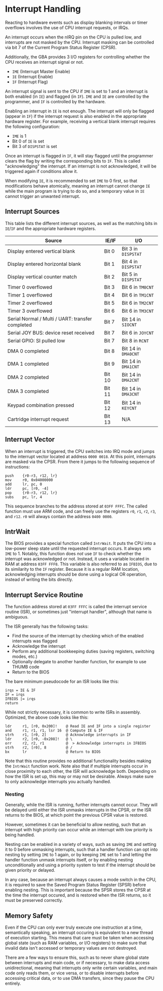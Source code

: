 # Interrupt Handling

Reacting to hardware events such as display blanking intervals or timer
overflows involves the use of CPU interrupt requests, or IRQs.

An interrupt occurs when the nIRQ pin on the CPU is pulled low, and interrupts
are not masked by the CPU. Interrupt masking can be controlled via bit 7 of
the Current Program Status Register (CPSR).

Additionally, the GBA provides 3 I/O registers for controlling whether the CPU
receives an interrupt signal or not.

- `IME` (Interrupt Master Enable)
- `IE` (Interrupt Enable)
- `IF` (Interrupt Flag)

An interrupt signal is sent to the CPU if `IME` is set to 1 and an interrupt
is both enabled (in `IE`) and flagged (in `IF`). `IME` and `IE` are controlled
by the programmer, and `IF` is controlled by the hardware.

Enabling an interrupt in `IE` is not enough. The interrupt will only be
flagged (appear in `IF`) if the interrupt request is also enabled in the
appropriate hardware register. For example, receiving a vertical blank
interrupt requires the following configuration:

- `IME` is 1
- Bit 0 of `IE` is set
- Bit 3 of `DISPSTAT` is set

Once an interrupt is flagged in `IF`, it will stay flagged until the
programmer clears the flag by writing the corresponding bits to `IF`. This is
called "acknowledging" the interrupt. If an interrupt is not acknowledged, it
will be triggered again if conditions allow it.

When modifying `IE`, it is recommended to set `IME` to 0 first, so that
modifications behave atomically, meaning an interrupt cannot change `IE` while
the main program is trying to do so, and a temporary value in `IE` cannot
trigger an unwanted interrupt.

## Interrupt Sources

This table lists the different interrupt sources, as well as the matching bits
in `IE`/`IF` and the appropriate hardware registers.

Source                                           | IE/IF  | I/O
-------------------------------------------------|--------|------------------
Display entered vertical blank                   | Bit 0  | Bit 3 in `DISPSTAT`
Display entered horizontal blank                 | Bit 1  | Bit 4 in `DISPSTAT`
Display vertical counter match                   | Bit 2  | Bit 5 in `DISPSTAT`
Timer 0 overflowed                               | Bit 3  | Bit 6 in `TM0CNT`
Timer 1 overflowed                               | Bit 4  | Bit 6 in `TM1CNT`
Timer 2 overflowed                               | Bit 5  | Bit 6 in `TM2CNT`
Timer 3 overflowed                               | Bit 6  | Bit 6 in `TM3CNT`
Serial Normal / Multi / UART: transfer completed | Bit 7  | Bit 14 in `SIOCNT`
Serial JOY BUS: device reset received            | Bit 7  | Bit 6 in `JOYCNT`
Serial GPIO: SI pulled low                       | Bit 7  | Bit 8 in `RCNT`
DMA 0 completed                                  | Bit 8  | Bit 14 in `DMA0CNT`
DMA 1 completed                                  | Bit 9  | Bit 14 in `DMA1CNT`
DMA 2 completed                                  | Bit 10 | Bit 14 in `DMA2CNT`
DMA 3 completed                                  | Bit 11 | Bit 14 in `DMA3CNT`
Keypad combination pressed                       | Bit 12 | Bit 14 in `KEYCNT`
Cartridge interrupt request                      | Bit 13 | N/A

## Interrupt Vector

When an interrupt is triggered, the CPU switches into IRQ mode and jumps to
the interrupt vector located at address `0000 0018`. At this point, interrupts
are masked via the CPSR. From there it jumps to the following sequence of
instructions:

```arm
push    {r0-r3, r12, lr}
mov     r0, 0x04000000
add     lr, pc, 0
ldr     pc, [r0, -4]
pop     {r0-r3, r12, lr}
subs    pc, lr, 4
```

This sequence branches to the address stored at `03FF FFFC`. The called
function must use ARM code, and can freely use the registers `r0`, `r1`, `r2`,
`r3`, and `r12`. `r0` will always contain the address `0400 0000`.

## IntrWait

The BIOS provides a special function called `IntrWait`. It puts the CPU into a
low-power sleep state until the requested interrupt occurs. It always sets
`IME` to 1. Notably, this function does *not* use `IF` to check whether the
interrupt was acknowledged or not. Instead, it uses a variable located in RAM
at address `03FF FFF8`. This variable is also referred to as `IFBIOS`, due to
its similarity to the `IF` register. Because it is a regular RAM location,
acknowledging interrupts should be done using a logical OR operation, instead
of writing the bits directly.

## Interrupt Service Routine

The function address stored at `03FF FFFC` is called the interrupt service
routine (ISR), or sometimes just "interrupt handler", although that name is
ambiguous.

The ISR generally has the following tasks:

- Find the source of the interrupt by checking which of the enabled interrupts
  was flagged
- Acknowledge the interrupt
- Perform any additional bookkeeping duties (saving registers, switching
  modes, etc.)
- Optionally delegate to another handler function, for example to use THUMB
  code
- Return to the BIOS

The bare minimum pseudocode for an ISR looks like this:

```
irqs = IE & IF
IF = irqs
IFBIOS |= irqs
return
```

While not strictly necessary, it is common to write ISRs in assembly.
Optimized, the above code looks like this:

```arm
ldr     r1, [r0, 0x200]!    @ Read IE and IF into a single register
and     r1, r1, r1, lsr 16  @ Compute IE & IF
strh    r1, [r0, 2]         @ Acknowledge interrupts in IF
ldr     r2, [r0, -0x208]!   @ \
orr     r2, r2, r1          @  > Acknowledge interrupts in IFBIOS
strh    r2, [r0], 8         @ /
bx      lr                  @ Return to BIOS
```

Note that this routine provides no additional functionality besides making the
`IntrWait` function work. Note also that if multiple interrupts occur in close
proximity to each other, the ISR will acknowledge both. Depending on how the
ISR is set up, this may or may not be desirable. Always make sure to only
acknowledge interrupts you actually handled.

### Nesting

Generally, while the ISR is running, further interrupts cannot occur. They
will be delayed until either the ISR unmasks interrupts in the CPSR, or the
ISR returns to the BIOS, at which point the previous CPSR value is restored.

However, sometimes it can be beneficial to allow nesting, such that an
interrupt with high priority can occur while an interrupt with low priority is
being handled.

Nesting can be enabled in a variety of ways, such as saving `IME` and setting
it to 0 before unmasking interrupts, such that a handler function can opt into
nesting by setting `IME` to 1 again, or by keeping `IME` set to 1 and letting
the handler function unmask interrupts itself, or by enabling nesting
unconditionally and using a priority system to test if the interrupt should be
given priority or delayed.

In any case, because an interrupt always causes a mode switch in the CPU, it
is required to save the Saved Program Status Register (SPSR) before enabling
nesting. This is important because the SPSR stores the CPSR at the time the
interrupt occured, and is restored when the ISR returns, so it must be
preserved correctly.

## Memory Safety

Even if the CPU can only ever truly execute one instruction at a time,
semantically speaking, an interrupt occuring is equivalent to a new thread of
execution starting. This means that care must be taken when accessing global
state (such as RAM variables, or I/O registers) to make sure that invalid data
isn't accessed or temporary values are not destroyed.

There are a few ways to ensure this, such as to never share global state
between interrupts and main code, or if necessary, to make data access
unidirectional, meaning that interrupts only write certain variables, and main
code only reads them, or vice versa, or to disable interrupts before accessing
critical data, or to use DMA transfers, since they pause the CPU entirely.
